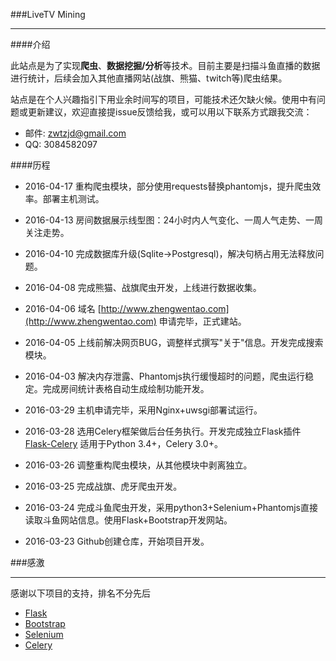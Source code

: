 ###LiveTV Mining
***

####介绍

此站点是为了实现**爬虫**、**数据挖掘/分析**等技术。目前主要是扫描斗鱼直播的数据进行统计，后续会加入其他直播网站(战旗、熊猫、twitch等)爬虫结果。

站点是在个人兴趣指引下用业余时间写的项目，可能技术还欠缺火候。使用中有问题或更新建议，欢迎直接提issue反馈给我，或可以用以下联系方式跟我交流：

* 邮件: zwtzjd@gmail.com
* QQ: 3084582097

####历程

* 2016-04-17 重构爬虫模块，部分使用requests替换phantomjs，提升爬虫效率。部署主机测试。

* 2016-04-13 房间数据展示线型图：24小时内人气变化、一周人气走势、一周关注走势。

* 2016-04-10 完成数据库升级(Sqlite->Postgresql)，解决句柄占用无法释放问题。

* 2016-04-08 完成熊猫、战旗爬虫开发，上线进行数据收集。

* 2016-04-06 域名 [http://www.zhengwentao.com](http://www.zhengwentao.com) 申请完毕，正式建站。

* 2016-04-05 上线前解决网页BUG，调整样式撰写"关于"信息。开发完成搜索模块。

* 2016-04-03 解决内存泄露、Phantomjs执行缓慢超时的问题，爬虫运行稳定。完成房间统计表格自动生成绘制功能开发。

* 2016-03-29 主机申请完毕，采用Nginx+uwsgi部署试运行。

* 2016-03-28 选用Celery框架做后台任务执行。开发完成独立Flask插件 [Flask-Celery](https://github.com/taogeT/flask-celery) 适用于Python 3.4+，Celery 3.0+。

* 2016-03-26 调整重构爬虫模块，从其他模块中剥离独立。

* 2016-03-25 完成战旗、虎牙爬虫开发。

* 2016-03-24 完成斗鱼爬虫开发，采用python3+Selenium+Phantomjs直接读取斗鱼网站信息。使用Flask+Bootstrap开发网站。

* 2016-03-23 Github创建仓库，开始项目开发。

###感激
***

感谢以下项目的支持，排名不分先后

* [Flask](http://flask.pocoo.org/) 
* [Bootstrap](http://www.bootstrap.com/)
* [Selenium](http://www.seleniumhq.org/)
* [Celery](http://www.celeryproject.org/)

